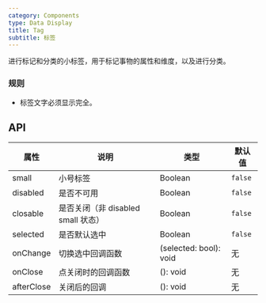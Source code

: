 ```yaml
---
category: Components
type: Data Display
title: Tag
subtitle: 标签
---
```


进行标记和分类的小标签，用于标记事物的属性和维度，以及进行分类。

### 规则
- 标签文字必须显示完全。

## API

属性 | 说明 | 类型 | 默认值
----|-----|------|------
| small   |  小号标签  |   Boolean    |  `false`  |
| disabled   | 是否不可用      | Boolean |    `false`  |
| closable   | 是否关闭（非 disabled small 状态） | Boolean | `false` |
| selected   | 是否默认选中      | Boolean |    `false`  |
| onChange   | 切换选中回调函数 | (selected: bool): void |   无  |
| onClose   | 点关闭时的回调函数 | (): void |   无  |
| afterClose   | 关闭后的回调 | (): void |   无  |
